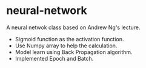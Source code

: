 # neural-network

A neural netwok class based on Andrew Ng's lecture.

  - Sigmoid function as the activation function.
  - Use Numpy array to help the calculation.
  - Model learn using Back Propagation algorithm.
  - Implemented Epoch and Batch.
